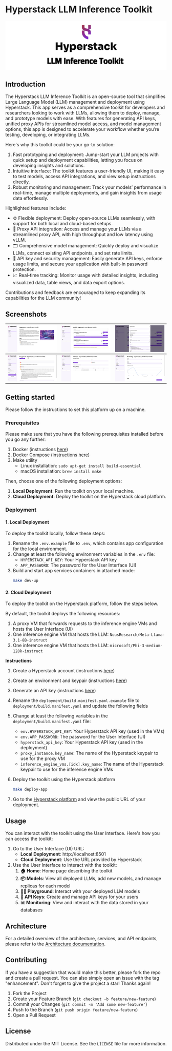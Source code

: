 # Hyperstack LLM Inference Toolkit

![Banner](./docs/images/banner.png)

## Introduction

The Hyperstack LLM Inference Toolkit is an open-source tool that simplifies Large Language Model (LLM) management and deployment using Hyperstack. This app serves as a comprehensive toolkit for developers and researchers looking to work with LLMs, allowing them to deploy, manage, and prototype models with ease. With features for generating API keys, unified proxy APIs for streamlined model access, and model management options, this app is designed to accelerate your workflow whether you’re testing, developing, or integrating LLMs.

Here's why this toolkit could be your go-to solution:

1. Fast prototyping and deployment: Jump-start your LLM projects with quick setup and deployment capabilities, letting you focus on developing insights and solutions.
2. Intuitive interface: The toolkit features a user-friendly UI, making it easy to test models, access API integrations, and view setup instructions directly.
3. Robust monitoring and management: Track your models’ performance in real-time, manage multiple deployments, and gain insights from usage data effortlessly.

Highlighted features include:

- ⚙️ Flexible deployment: Deploy open-source LLMs seamlessly, with support for both local and cloud-based setups.
- 🔗 Proxy API integration: Access and manage your LLMs via a streamlined proxy API, with high throughput and low latency using vLLM.
- 🗂️ Comprehensive model management: Quickly deploy and visualize LLMs, connect existing API endpoints, and set rate limits.
- 🔐 API key and security management: Easily generate API keys, enforce usage limits, and secure your application with built-in password protection.
- 📈 Real-time tracking: Monitor usage with detailed insights, including visualized data, table views, and data export options.

Contributions and feedback are encouraged to keep expanding its capabilities for the LLM community!

## Screenshots

| ![Home Screen](./docs/images/01-home.png)      | ![Models Screen](./docs/images/02-models.png) | ![Deploy Models](./docs/images/03-deploy-models.png) |
| ---------------------------------------------- | --------------------------------------------- | ---------------------------------------------------- |
| ![Playground](./docs/images/04-playground.png) | ![API Keys](./docs/images/05-api-keys.png)    | ![Monitoring](./docs/images/06-monitoring.png)       |

## Getting started

Please follow the instructions to set this platform up on a machine.

### Prerequisites

Please make sure that you have the following prerequisites installed before you go any further:

1. Docker (instructions [here](https://docs.docker.com/engine/install/))
2. Docker Compose (instructions [here](https://docs.docker.com/compose/install/))
3. Make utility
   - Linux installation: `sudo apt-get install build-essential`
   - macOS installation: `brew install make`

Then, choose one of the following deployment options:

1. **Local Deployment**: Run the toolkit on your local machine.
2. **Cloud Deployment**: Deploy the toolkit on the Hyperstack cloud platform.

### Deployment

#### 1. Local Deployment

To deploy the toolkit locally, follow these steps:

1. Rename the `.env.example` file to `.env`, which contains app configuration for the local environment.
2. Change at least the following environment variables in the `.env` file:
   - `HYPERSTACK_API_KEY`: Your Hyperstack API key
   - `APP_PASSWORD`: The password for the User Interface (UI)
3. Build and start app services containers in attached mode:
   ```bash
   make dev-up
   ```

#### 2. Cloud Deployment

To deploy the toolkit on the Hyperstack platform, follow the steps below.

By default, the toolkit deploys the following resources:

1. A proxy VM that forwards requests to the inference engine VMs and hosts the User Interface (UI)
2. One inference engine VM that hosts the LLM: `NousResearch/Meta-Llama-3.1-8B-instruct`
3. One inference engine VM that hosts the LLM: `microsoft/Phi-3-medium-128k-instruct`

**Instructions**

1. Create a Hyperstack account (instructions [here](https://infrahub-doc.nexgencloud.com/docs/getting-started#before-getting-started))
2. Create an environment and keypair (instructions [here](https://infrahub-doc.nexgencloud.com/docs/getting-started/))
3. Generate an API key (instructions [here](https://infrahub-doc.nexgencloud.com/docs/api-reference/getting-started-api/authentication/#generate-your-first-api-key))
4. Rename the `deployment/build.manifest.yaml.example` file to `deployment/build.manifest.yaml` and update the following fields
5. Change at least the following variables in the `deployment/build.manifest.yaml` file:

   - `env.HYPERSTACK_API_KEY`: Your Hyperstack API key (used in the VMs)
   - `env.APP_PASSWORD`: The password for the User Interface (UI)
   - `hyperstack_api_key`: Your Hyperstack API key (used in the deployment)
   - `proxy_instance.key_name`: The name of the Hyperstack keypair to use for the proxy VM
   - `inference_engine_vms.[idx].key_name`: The name of the Hyperstack keypair to use for the inference engine VMs

6. Deploy the toolkit using the Hyperstack platform
   ```bash
   make deploy-app
   ```
7. Go to the [Hyperstack platform](https://console.hyperstack.cloud) and view the public URL of your deployment.

## Usage

You can interact with the toolkit using the User Interface. Here's how you can access the toolkit:

1. Go to the User Interface (UI) URL:
   - **Local Deployment**: http://localhost:8501
   - **Cloud Deployment**: Use the URL provided by Hyperstack
2. Use the User Interface to interact with the toolkit:
   1. **🏠 Home**: Home page describing the toolkit
   2. **📦 Models**: View all deployed LLMs, add new models, and manage replicas for each model
   3. **👩‍💻 Playground**: Interact with your deployed LLM models
   4. **🔑 API Keys**: Create and manage API keys for your users
   5. **📊 Monitoring**: View and interact with the data stored in your databases

## Architecture

For a detailed overview of the architecture, services, and API endpoints, please refer to the [Architecture documentation](./docs/architecture.md).

## Contributing

If you have a suggestion that would make this better, please fork the repo and create a pull request. You can also simply open an issue with the tag "enhancement". Don't forget to give the project a star! Thanks again!

1. Fork the Project
2. Create your Feature Branch (`git checkout -b feature/new-feature`)
3. Commit your Changes (`git commit -m 'Add some new-feature'`)
4. Push to the Branch (`git push origin feature/new-feature`)
5. Open a Pull Request

## License

Distributed under the MIT License. See the `LICENSE` file for more information.
